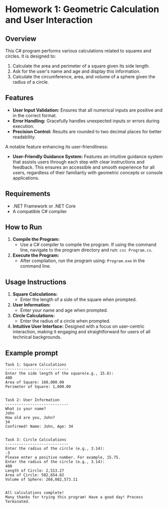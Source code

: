 # Homework 1: Geometric Calculation and User Interaction

## Overview
This C# program performs various calculations related to squares and circles. It is designed to:
1. Calculate the area and perimeter of a square given its side length.
2. Ask for the user's name and age and display this information.
3. Calculate the circumference, area, and volume of a sphere given the radius of a circle.

## Features
- **User Input Validation:** Ensures that all numerical inputs are positive and in the correct format.
- **Error Handling:** Gracefully handles unexpected inputs or errors during execution.
- **Precision Control:** Results are rounded to two decimal places for better readability.

A notable feature enhancing its user-friendliness:

- **User-Friendly Guidance System:** Features an intuitive guidance system that assists users through each step with clear instructions and feedback. This ensures an accessible and smooth experience for all users, regardless of their familiarity with geometric concepts or console applications.

## Requirements
- .NET Framework or .NET Core
- A compatible C# compiler

## How to Run
1. **Compile the Program:**
   - Use a C# compiler to compile the program. If using the command line, navigate to the program directory and run: `csc Program.cs`.
2. **Execute the Program:**
   - After compilation, run the program using: `Program.exe` in the command line.

## Usage Instructions
1. **Square Calculations:**
   - Enter the length of a side of the square when prompted.
2. **User Information:**
   - Enter your name and age when prompted. 
3. **Circle Calculations:**
   - Enter the radius of a circle when prompted.
4. **Intuitive User Interface:** 
    Designed with a focus on user-centric interaction, making it engaging and straightforward for users of all technical backgrounds.


## Example prompt
```
Task 1: Square Calculations
----------------------------
Enter the side length of the square(e.g., 15.6):
400
Area of Square: 160,000.00
Perimeter of Square: 1,600.00


Task 2: User Information
----------------------------
What is your name?
John
How old are you, John?
34
Confirmed! Name: John, Age: 34


Task 3: Circle Calculations
----------------------------
Enter the radius of the circle (e.g., 3.14):
-3
Please enter a positive number. For example, 15.75.
Enter the radius of the circle (e.g., 3.14):
400
Length of Circle: 2,513.27
Area of Circle: 502,654.82
Volume of Sphere: 268,082,573.11


All calculations complete!
Many thanks for trying this program! Have a good day! Process Terminated.
```

